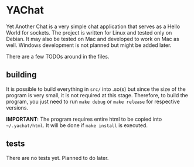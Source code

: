 # YAChat
Yet Another Chat is a very simple chat application that serves as a Hello World for sockets.
The project is written for Linux and tested only on Debian. It may also be tested on Mac and developed to work on Mac as well. Windows development is not planned but might be added later.

There are a few TODOs around in the files.

## building
It is possible to build everything in `src/` into .so(s) but since the size of the program is very small, it is not required at this stage. Therefore, to build the program, you just need to run `make debug` or `make release` for respective versions.

__IMPORTANT:__ The program requires entire html to be copied into `~/.yachat/html`. It will be done if `make install` is executed.
## tests
There are no tests yet. Planned to do later.